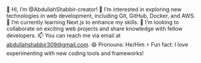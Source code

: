 👋 Hi, I’m @AbdullahShabbir-creator!
👀 I’m interested in exploring new technologies in web development, including Git, GitHub, Docker, and AWS.
🌱 I’m currently learning Next.js to enhance my skills.
💞️ I’m looking to collaborate on exciting web projects and share knowledge with fellow developers.
📫 You can reach me via email at abdullahshabbir309@gmail.com.
😄 Pronouns: He/Him
⚡ Fun fact: I love experimenting with new coding tools and frameworks!

